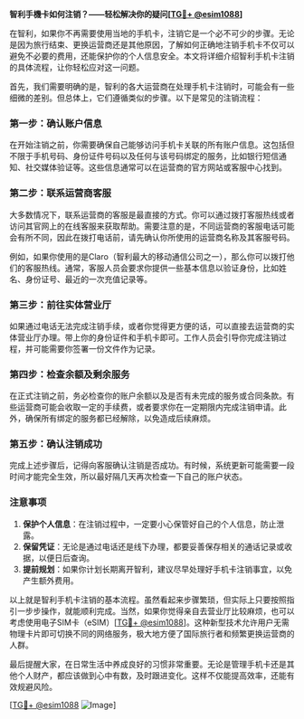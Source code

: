 **智利手機卡如何注销？——轻松解决你的疑问[[TG💪+ @esim1088](https://t.me/s/esim1088)]**

在智利，如果你不再需要使用当地的手机卡，注销它是一个必不可少的步骤。无论是因为旅行结束、更换运营商还是其他原因，了解如何正确地注销手机卡不仅可以避免不必要的费用，还能保护你的个人信息安全。本文将详细介绍智利手机卡注销的具体流程，让你轻松应对这一问题。

首先，我们需要明确的是，智利的各大运营商在处理手机卡注销时，可能会有一些细微的差别。但总体上，它们遵循类似的步骤。以下是常见的注销流程：

### 第一步：确认账户信息

在开始注销之前，你需要确保自己能够访问手机卡关联的所有账户信息。这包括但不限于手机号码、身份证件号码以及任何与该号码绑定的服务，比如银行短信通知、社交媒体验证等。这些信息通常可以在运营商的官方网站或客服中心找到。

### 第二步：联系运营商客服

大多数情况下，联系运营商的客服是最直接的方式。你可以通过拨打客服热线或者访问其官网上的在线客服来获取帮助。需要注意的是，不同运营商的客服电话可能会有所不同，因此在拨打电话前，请先确认你所使用的运营商名称及其客服号码。

例如，如果你使用的是Claro（智利最大的移动通信公司之一），那么你可以拨打他们的客服热线。通常，客服人员会要求你提供一些基本信息以验证身份，比如姓名、身份证号、最近的一次充值记录等。

### 第三步：前往实体营业厅

如果通过电话无法完成注销手续，或者你觉得更方便的话，可以直接去运营商的实体营业厅办理。带上你的身份证件和手机卡即可。工作人员会引导你完成注销过程，并可能需要你签署一份文件作为记录。

### 第四步：检查余额及剩余服务

在正式注销之前，务必检查你的账户余额以及是否有未完成的服务或合同条款。有些运营商可能会收取一定的手续费，或者要求你在一定期限内完成注销申请。此外，确保所有绑定的服务都已经解除，以免造成后续麻烦。

### 第五步：确认注销成功

完成上述步骤后，记得向客服确认注销是否成功。有时候，系统更新可能需要一段时间才能完全生效，所以最好隔几天再次检查一下自己的账户状态。

### 注意事项

1. **保护个人信息**：在注销过程中，一定要小心保管好自己的个人信息，防止泄露。
2. **保留凭证**：无论是通过电话还是线下办理，都要妥善保存相关的通话记录或收据，以便日后查询。
3. **提前规划**：如果你计划长期离开智利，建议尽早处理好手机卡注销事宜，以免产生额外费用。

以上就是智利手机卡注销的基本流程。虽然看起来步骤繁琐，但实际上只要按照指引一步步操作，就能顺利完成。当然，如果你觉得亲自去营业厅比较麻烦，也可以考虑使用电子SIM卡（eSIM）[[TG💪+ @esim1088](https://t.me/s/esim1088)]。这种新型技术允许用户无需物理卡片即可切换不同的网络服务，极大地方便了国际旅行者和频繁更换运营商的人群。

最后提醒大家，在日常生活中养成良好的习惯非常重要。无论是管理手机卡还是其他个人财产，都应该做到心中有数，及时跟进变化。这样不仅能提高效率，还能有效规避风险。

[[TG💪+ @esim1088](https://t.me/s/esim1088) ![Image](https://i.postimg.cc/4NQfJmqS/Snipaste-2025-05-13-00-14-12.png)]